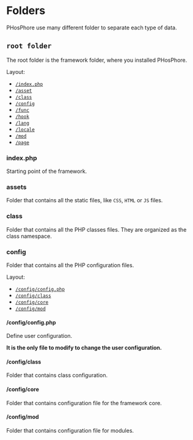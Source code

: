 # Folders

PHosPhore use many different folder to separate each type of data.

## `root folder`

The root folder is the framework folder, where you installed PHosPhore.

Layout:

- [`/index.php`](#index.php)
- [`/asset`](#assets)
- [`/class`](#class)
- [`/config`](#config)
- [`/func`](#func)
- [`/hook`](#hook)
- [`/lang`](#lang)
- [`/locale`](#locale)
- [`/mod`](#mod)
- [`/page`](#page)

### index.php

Starting point of the framework.

### assets

Folder that contains all the static files, like `CSS`, `HTML` or `JS` files.

### class

Folder that contains all the PHP classes files. They are organized as the class namespace.

### config

Folder that contains all the PHP configuration files.

Layout:

- [`/config/config.php`](#configconfig.php)
- [`/config/class`](#configclass)
- [`/config/core`](#configcore)
- [`/config/mod`](#configmod)

#### /config/config.php

Define user configuration.

**It is the only file to modify to change the user configuration.**

#### /config/class

Folder that contains class configuration.

#### /config/core

Folder that contains configuration file for the framework core.

#### /config/mod

Folder that contains configuration file for modules.
